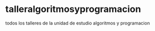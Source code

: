 # talleralgoritmosyprogramacion
todos los talleres de la unidad de estudio algoritmos y programacion
